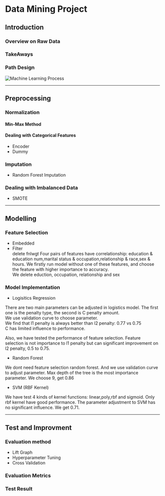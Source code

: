 # Data Mining Project

## Introduction

### Overview on Raw Data
### TakeAways
### Path Design
![Machine Learning Process](https://cdn-images-1.medium.com/max/2400/1*-bqV4YyZtlz9EUxi8levjw.jpeg)

----

## Preprocessing

### Normalization
#### Min-Max Method
#### Dealing with Categorical Features
- Encoder
- Dummy

### Imputation
- Random Forest Imputation

### Dealing with Imbalanced Data
- SMOTE

----

## Modelling 

### Feature Selection
- Embedded
- Filter  
delete fnlwgt
Four pairs of features have correlationship: education & education num,marital status & occupation,relationship & race,sex & hours. We firstly run model without one of these features, and choose the feature with higher importance to accuracy.  
We delete eduction, occupation, relationship and sex 

### Model Implementation
- Logisitics Regression


There are two main parameters can be adjusted in logistics model. The first one is the penalty type, the second is C penalty amount.  
We use validation curve to choose parameter.  
We find that l1 penalty is always better than l2 penalty: 0.77 vs 0.75  
C has limited influence to performance.

Also, we have tested the performance of feature selection. Feature selection is not importance to l1 penalty but can significant improvement on l2 penalty, 0.5 to 0.75.  
- Random Forest


We dont need feature selection random forest. And we use validation curve to adjust parameter. Max depth of the tree is the most importance parameter. We choose 9, get 0.86
- SVM (RBF Kernel)

We have test 4 kinds of kernel functions: linear,poly,rbf and sigmoid. Only rbf kernel have good performance. The parameter adjustment to SVM has no significant influence. We get 0.71. 

----

## Test and Improvment

### Evaluation method
- Lift Graph
- Hyperparameter Tuning
- Cross Validation

### Evaluation Metrics

### Test Result
